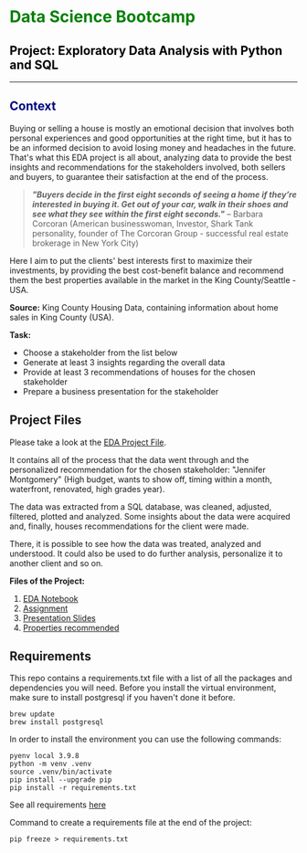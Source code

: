 # <span style="color:green">__Data Science Bootcamp__

## <span style="color:black">__Project__: Exploratory Data Analysis with Python and SQL

---
## <span style="color:navy">__Context__

<span style="color:dark_grey">

Buying or selling a house is mostly an emotional decision that involves both personal experiences and good opportunities at the right time, but it has to be an informed decision to avoid losing money and headaches in the future. That's what this EDA project is all about, analyzing data to provide the best insights and recommendations for the stakeholders involved, both sellers and buyers, to guarantee their satisfaction at the end of the process. 

> ***"Buyers decide in the first eight seconds of seeing a home if they’re interested in buying it. Get out of your car, walk in their shoes and see what they see within the first eight seconds."*** – Barbara Corcoran (American businesswoman, Investor, Shark Tank personality, founder of The Corcoran Group - successful real estate brokerage in New York City)

Here I aim to put the clients' best interests first to maximize their investments, by providing the best cost-benefit balance and recommend them the best properties available in the market in the King County/Seattle - USA.

**Source:** King County Housing Data, containing information about home sales in King County (USA).

**Task:** 
* Choose a stakeholder from the list below
* Generate at least 3 insights regarding the overall data
* Provide at least 3 recommendations of houses for the chosen stakeholder
* Prepare a business presentation for the stakeholder

## **Project Files**

Please take a look at the [EDA Project File](EDA.ipynb).

It contains all of the process that the data went through and the personalized recommendation for the chosen stakeholder: "Jennifer Montgomery" (High budget, wants to show off, timing within a month, waterfront, renovated, high grades year).

The data was extracted from a SQL database, was cleaned, adjusted, filtered, plotted and analyzed. Some insights about the data were acquired and, finally, houses recommendations for the client were made.

There, it is possible to see how the data was treated, analyzed and understood. It could also be used to do further analysis, personalize it to another client and so on.

**Files of the Project:**
1. [EDA Notebook](EDA.ipynb)
2. [Assignment](assignment.md)
3. [Presentation Slides](Properties.pdf)
4. [Properties recommended](table_recommendations.png)

## **Requirements**


This repo contains a requirements.txt file with a list of all the packages and dependencies you will need. Before you install the virtual environment, make sure to install postgresql if you haven't done it before.

```
brew update
brew install postgresql
```

In order to install the environment you can use the following commands:

```
pyenv local 3.9.8
python -m venv .venv
source .venv/bin/activate
pip install --upgrade pip
pip install -r requirements.txt
```

See all requirements [here](https://github.com/kaqreal/ds-eda-project-houses/blob/f3d3e1c5273f123a5c0d64af4fbab8ab2c2f37d5/requirements.txt)


Command to create a requirements file at the end of the project:

```
pip freeze > requirements.txt
```
